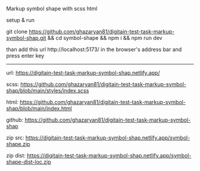 Markup symbol shape with scss html

setup & run

git clone https://github.com/ghazaryan81/digitain-test-task-markup-symbol-shap.git && cd symbol-shape && npm i && npm run dev

than add this url http://localhost:5173/ in the browser's address bar and press enter key

---------------------------------------------------------------------------------------------------

url: https://digitain-test-task-markup-symbol-shap.netlify.app/

scss: https://github.com/ghazaryan81/digitain-test-task-markup-symbol-shap/blob/main/styles/index.scss

html: https://github.com/ghazaryan81/digitain-test-task-markup-symbol-shap/blob/main/index.html

github: https://github.com/ghazaryan81/digitain-test-task-markup-symbol-shap

zip src: https://digitain-test-task-markup-symbol-shap.netlify.app/symbol-shape.zip

zip dist: https://digitain-test-task-markup-symbol-shap.netlify.app/symbol-shape-dist-loc.zip


